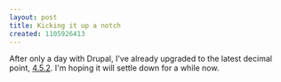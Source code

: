 ```yaml
---
layout: post
title: Kicking it up a notch
created: 1105926413
---
```

After only a day with Drupal, I've already upgraded to the latest decimal point, [4.5.2](http://drupal.org/drupal-4.5.2).  I'm hoping it will settle down for a while now.
